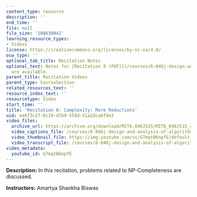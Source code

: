 ```yaml
---
content_type: resource
description: ''
end_time: ''
file: null
file_size: '108638041'
learning_resource_types:
- Videos
license: https://creativecommons.org/licenses/by-nc-sa/4.0/
ocw_type: ''
optional_tab_title: Recitation Notes
optional_text: Notes for [Recitation 8 (PDF)](/courses/6-046j-design-and-analysis-of-algorithms-spring-2015/resources/mit6_046js15_recitation8)
  are available.
parent_title: Recitation Videos
parent_type: CourseSection
related_resources_text: ''
resource_index_text: ''
resourcetype: Video
start_time: ''
title: 'Recitation 8: Complexity: More Reductions'
uid: ee6f3c27-0c10-d7b9-558d-51a2dca6fde3
video_files:
  archive_url: https://archive.org/download/MIT6.046JS15/MIT6_046JS15_rec08_300k.mp4
  video_captions_file: /courses/6-046j-design-and-analysis-of-algorithms-spring-2015/63d0f9f9246457c482bf81299e04ba13_G7mqtB6npfE.vtt
  video_thumbnail_file: https://img.youtube.com/vi/G7mqtB6npfE/default.jpg
  video_transcript_file: /courses/6-046j-design-and-analysis-of-algorithms-spring-2015/388be709efd841104a32e7076592f24e_G7mqtB6npfE.pdf
video_metadata:
  youtube_id: G7mqtB6npfE
---
```


**Description:** In this recitation, problems related to NP-Completeness are discussed.

**Instructors:** Amartya Shankha Biswas

